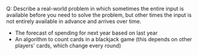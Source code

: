 Q: Describe a real-world problem in which sometimes the entire input is available before you need to solve the problem, but other times the input is not entirely available in advance and arrives over time. 

- The forecast of spending for next year based on last year 
- An algorithm to count cards in a blackjack game (this depends on other players' cards, which change every round)